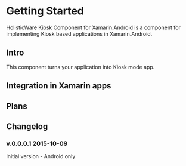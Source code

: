 # Getting Started 

HolisticWare Kiosk Component for Xamarin.Android is a component for implementing 
Kiosk based applications in Xamarin.Android.

## Intro

This component turns your application into Kiosk mode app.


## Integration in Xamarin apps



## Plans


## Changelog

### v.0.0.0.1 2015-10-09

Initial version - Android only
